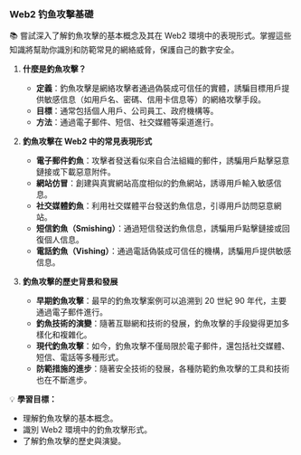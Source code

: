 ### Web2 钓鱼攻擊基礎

📚 
嘗試深入了解釣魚攻擊的基本概念及其在 Web2 環境中的表現形式。掌握這些知識將幫助你識別和防範常見的網絡威脅，保護自己的數字安全。

1. **什麼是釣魚攻擊？**
   - **定義**：釣魚攻擊是網絡攻擊者通過偽裝成可信任的實體，誘騙目標用戶提供敏感信息（如用戶名、密碼、信用卡信息等）的網絡攻擊手段。
   - **目標**：通常包括個人用戶、公司員工、政府機構等。
   - **方法**：通過電子郵件、短信、社交媒體等渠道進行。

2. **釣魚攻擊在 Web2 中的常見表現形式**
   - **電子郵件釣魚**：攻擊者發送看似來自合法組織的郵件，誘騙用戶點擊惡意鏈接或下載惡意附件。
   - **網站仿冒**：創建與真實網站高度相似的釣魚網站，誘導用戶輸入敏感信息。
   - **社交媒體釣魚**：利用社交媒體平台發送釣魚信息，引導用戶訪問惡意網站。
   - **短信釣魚（Smishing）**：通過短信發送釣魚信息，誘騙用戶點擊鏈接或回復個人信息。
   - **電話釣魚（Vishing）**：通過電話偽裝成可信任的機構，誘騙用戶提供敏感信息。

3. **釣魚攻擊的歷史背景和發展**
   - **早期釣魚攻擊**：最早的釣魚攻擊案例可以追溯到 20 世紀 90 年代，主要通過電子郵件進行。
   - **釣魚技術的演變**：隨著互聯網和技術的發展，釣魚攻擊的手段變得更加多樣化和複雜化。
   - **現代釣魚攻擊**：如今，釣魚攻擊不僅局限於電子郵件，還包括社交媒體、短信、電話等多種形式。
   - **防範措施的進步**：隨著安全技術的發展，各種防範釣魚攻擊的工具和技術也在不斷進步。

💡 **學習目標：**
- 理解釣魚攻擊的基本概念。
- 識別 Web2 環境中的釣魚攻擊形式。
- 了解釣魚攻擊的歷史與演變。